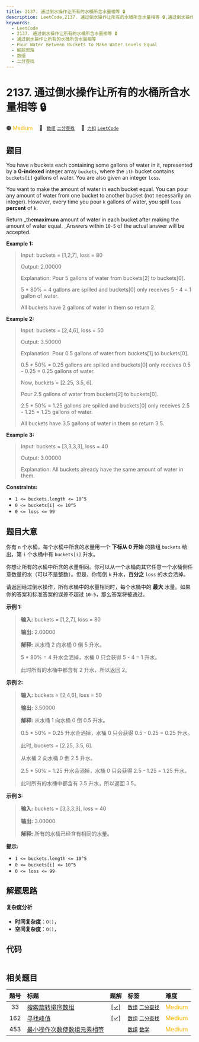 ```yaml
---
title: 2137. 通过倒水操作让所有的水桶所含水量相等 🔒
description: LeetCode,2137. 通过倒水操作让所有的水桶所含水量相等 🔒,通过倒水操作让所有的水桶所含水量相等,Pour Water Between Buckets to Make Water Levels Equal,解题思路,数组,二分查找
keywords:
  - LeetCode
  - 2137. 通过倒水操作让所有的水桶所含水量相等 🔒
  - 通过倒水操作让所有的水桶所含水量相等
  - Pour Water Between Buckets to Make Water Levels Equal
  - 解题思路
  - 数组
  - 二分查找
---
```


# 2137. 通过倒水操作让所有的水桶所含水量相等 🔒

🟠 <font color=#ffb800>Medium</font>&emsp; 🔖&ensp; [`数组`](/tag/array.md) [`二分查找`](/tag/binary-search.md)&emsp; 🔗&ensp;[`力扣`](https://leetcode.cn/problems/pour-water-between-buckets-to-make-water-levels-equal) [`LeetCode`](https://leetcode.com/problems/pour-water-between-buckets-to-make-water-levels-equal)

## 题目

You have `n` buckets each containing some gallons of water in it, represented
by a **0-indexed** integer array `buckets`, where the `ith` bucket contains
`buckets[i]` gallons of water. You are also given an integer `loss`.

You want to make the amount of water in each bucket equal. You can pour any
amount of water from one bucket to another bucket (not necessarily an
integer). However, every time you pour `k` gallons of water, you spill `loss`
**percent** of `k`.

Return _the**maximum** amount of water in each bucket after making the amount
of water equal. _Answers within `10-5` of the actual answer will be accepted.



**Example 1:**

> Input: buckets = [1,2,7], loss = 80
> 
> Output: 2.00000
> 
> Explanation: Pour 5 gallons of water from buckets[2] to buckets[0].
> 
> 5 * 80% = 4 gallons are spilled and buckets[0] only receives 5 - 4 = 1 gallon of water.
> 
> All buckets have 2 gallons of water in them so return 2.

**Example 2:**

> Input: buckets = [2,4,6], loss = 50
> 
> Output: 3.50000
> 
> Explanation: Pour 0.5 gallons of water from buckets[1] to buckets[0].
> 
> 0.5 * 50% = 0.25 gallons are spilled and buckets[0] only receives 0.5 - 0.25 = 0.25 gallons of water.
> 
> Now, buckets = [2.25, 3.5, 6].
> 
> Pour 2.5 gallons of water from buckets[2] to buckets[0].
> 
> 2.5 * 50% = 1.25 gallons are spilled and buckets[0] only receives 2.5 - 1.25 = 1.25 gallons of water.
> 
> All buckets have 3.5 gallons of water in them so return 3.5.

**Example 3:**

> Input: buckets = [3,3,3,3], loss = 40
> 
> Output: 3.00000
> 
> Explanation: All buckets already have the same amount of water in them.

**Constraints:**

  * `1 <= buckets.length <= 10^5`
  * `0 <= buckets[i] <= 10^5`
  * `0 <= loss <= 99`


## 题目大意

你有 `n` 个水桶，每个水桶中所含的水量用一个 **下标从 0 开始**  的数组 `buckets` 给出，第 `i` 个水桶中有
`buckets[i]` 升水。

你想让所有的水桶中所含的水量相同。你可以从一个水桶向其它任意一个水桶倒任意数量的水（可以不是整数）。但是，你每倒 `k` 升水，**百分之** `loss`
的水会洒掉。

请返回经过倒水操作，所有水桶中的水量相同时，每个水桶中的 **最大** 水量。如果你的答案和标准答案的误差不超过 `10-5`，那么答案将被通过。



**示例 1:**

> 
> 
> 
> 
> 
> **输入:** buckets = [1,2,7], loss = 80
> 
> **输出:** 2.00000
> 
> **解释:** 从水桶 2 向水桶 0 倒 5 升水。
> 
> 5 * 80% = 4 升水会洒掉，水桶 0 只会获得 5 - 4 = 1 升水。
> 
> 此时所有的水桶中都含有 2 升水，所以返回 2。

**示例 2:**

> 
> 
> 
> 
> 
> **输入:** buckets = [2,4,6], loss = 50
> 
> **输出:** 3.50000
> 
> **解释:** 从水桶 1 向水桶 0 倒 0.5 升水。
> 
> 0.5 * 50% = 0.25 升水会洒掉，水桶 0 只会获得 0.5 - 0.25 = 0.25 升水。
> 
> 此时, buckets = [2.25, 3.5, 6].
> 
> 
> 
> 从水桶 2 向水桶 0 倒 2.5 升水。
> 
> 2.5 * 50% = 1.25 升水会洒掉，水桶 0 只会获得 2.5 - 1.25 = 1.25 升水。
> 
> 此时所有的水桶中都含有 3.5 升水，所以返回 3.5。
> 
> 

**示例 3:**

> 
> 
> 
> 
> 
> **输入:** buckets = [3,3,3,3], loss = 40
> 
> **输出:** 3.00000
> 
> **解释:** 所有的水桶已经含有相同的水量。
> 
> 



**提示:**

  * `1 <= buckets.length <= 10^5`
  * `0 <= buckets[i] <= 10^5`
  * `0 <= loss <= 99`


## 解题思路

#### 复杂度分析

- **时间复杂度**：`O()`，
- **空间复杂度**：`O()`，

## 代码

```javascript

```

## 相关题目

<!-- prettier-ignore -->
| 题号 | 标题 | 题解 | 标签 | 难度 |
| :------: | :------ | :------: | :------ | :------ |
| 33 | [搜索旋转排序数组](https://leetcode.com/problems/search-in-rotated-sorted-array) | [[✓]](/problem/0033.md) |  [`数组`](/tag/array.md) [`二分查找`](/tag/binary-search.md) | <font color=#ffb800>Medium</font> |
| 162 | [寻找峰值](https://leetcode.com/problems/find-peak-element) | [[✓]](/problem/0162.md) |  [`数组`](/tag/array.md) [`二分查找`](/tag/binary-search.md) | <font color=#ffb800>Medium</font> |
| 453 | [最小操作次数使数组元素相等](https://leetcode.com/problems/minimum-moves-to-equal-array-elements) |  |  [`数组`](/tag/array.md) [`数学`](/tag/math.md) | <font color=#ffb800>Medium</font> |
